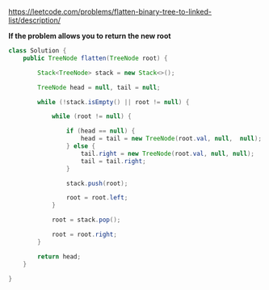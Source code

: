 https://leetcode.com/problems/flatten-binary-tree-to-linked-list/description/


**If the problem allows you to return the new root**

```java
class Solution {
    public TreeNode flatten(TreeNode root) {

        Stack<TreeNode> stack = new Stack<>();

        TreeNode head = null, tail = null;

        while (!stack.isEmpty() || root != null) {

            while (root != null) {

                if (head == null) {
                    head = tail = new TreeNode(root.val, null,  null);
                } else {
                    tail.right = new TreeNode(root.val, null, null);
                    tail = tail.right;
                }

                stack.push(root);

                root = root.left;
            }

            root = stack.pop();

            root = root.right;
        }

        return head;
    }

}
```
